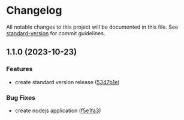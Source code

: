 # Changelog

All notable changes to this project will be documented in this file. See [standard-version](https://github.com/conventional-changelog/standard-version) for commit guidelines.

## 1.1.0 (2023-10-23)


### Features

* create standard version release ([5347b1e](https://github.com/adammmusial/odin-recipes/commit/5347b1e1e6bdd393919540d6084d894d6aee7fab))


### Bug Fixes

* create nodejs application ([f5e1fa3](https://github.com/adammmusial/odin-recipes/commit/f5e1fa3e30bbc2fda2a2928c369a6706d9690af5))
